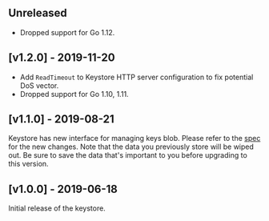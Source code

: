 ## Unreleased

- Dropped support for Go 1.12.

## [v1.2.0] - 2019-11-20

- Add `ReadTimeout` to Keystore HTTP server configuration to fix potential DoS vector.
- Dropped support for Go 1.10, 1.11.

## [v1.1.0] - 2019-08-21

Keystore has new interface for managing keys blob.
Please refer to the [spec](https://github.com/stellar/go/blob/bcaf3d55229df822b155442633adc230294588b4/services/keystore/spec.md) for the new changes.
Note that the data you previously store will be wiped out. Be sure to save the
data that's important to you before upgrading to this version.

## [v1.0.0] - 2019-06-18

Initial release of the keystore.
